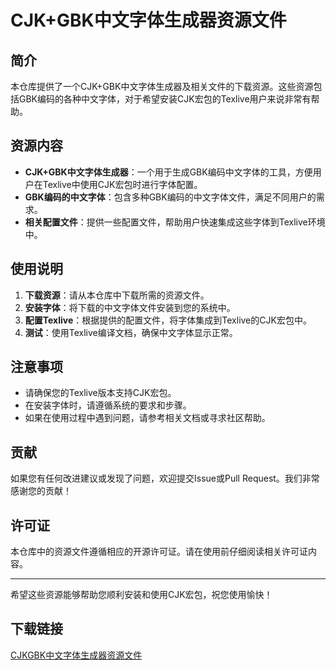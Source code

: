 # CJK+GBK中文字体生成器资源文件

## 简介

本仓库提供了一个CJK+GBK中文字体生成器及相关文件的下载资源。这些资源包括GBK编码的各种中文字体，对于希望安装CJK宏包的Texlive用户来说非常有帮助。

## 资源内容

- **CJK+GBK中文字体生成器**：一个用于生成GBK编码中文字体的工具，方便用户在Texlive中使用CJK宏包时进行字体配置。
- **GBK编码的中文字体**：包含多种GBK编码的中文字体文件，满足不同用户的需求。
- **相关配置文件**：提供一些配置文件，帮助用户快速集成这些字体到Texlive环境中。

## 使用说明

1. **下载资源**：请从本仓库中下载所需的资源文件。
2. **安装字体**：将下载的中文字体文件安装到您的系统中。
3. **配置Texlive**：根据提供的配置文件，将字体集成到Texlive的CJK宏包中。
4. **测试**：使用Texlive编译文档，确保中文字体显示正常。

## 注意事项

- 请确保您的Texlive版本支持CJK宏包。
- 在安装字体时，请遵循系统的要求和步骤。
- 如果在使用过程中遇到问题，请参考相关文档或寻求社区帮助。

## 贡献

如果您有任何改进建议或发现了问题，欢迎提交Issue或Pull Request。我们非常感谢您的贡献！

## 许可证

本仓库中的资源文件遵循相应的开源许可证。请在使用前仔细阅读相关许可证内容。

---

希望这些资源能够帮助您顺利安装和使用CJK宏包，祝您使用愉快！

## 下载链接

[CJKGBK中文字体生成器资源文件](https://pan.quark.cn/s/13bb606d630a)